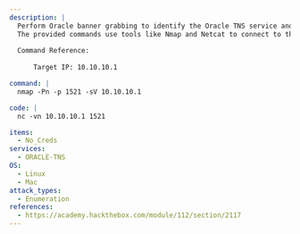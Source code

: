 ```yaml
---
description: |
  Perform Oracle banner grabbing to identify the Oracle TNS service and its version running on a target system. 
  The provided commands use tools like Nmap and Netcat to connect to the Oracle TNS port (1521), retrieve the service banner, and gather valuable information for enumeration and vulnerability assessment.
  
  Command Reference:
  
      Target IP: 10.10.10.1

command: |
  nmap -Pn -p 1521 -sV 10.10.10.1

code: |
  nc -vn 10.10.10.1 1521

items:
  - No_Creds
services:
  - ORACLE-TNS
OS:
  - Linux
  - Mac
attack_types:
  - Enumeration
references:
  - https://academy.hackthebox.com/module/112/section/2117
---
```


